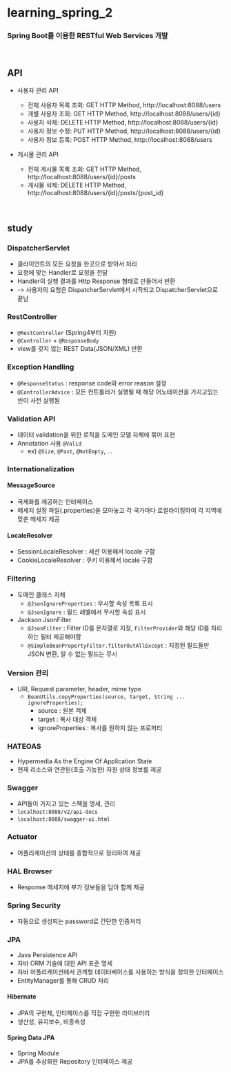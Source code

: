 # learning_spring_2
### Spring Boot를 이용한 RESTful Web Services 개발

<br/>

## API
* 사용자 관리 API
    * 전체 사용자 목록 조회: GET HTTP Method, http://localhost:8088/users
    * 개별 사용자 조회: GET HTTP Method, http://localhost:8088/users/{id}
    * 사용자 삭제: DELETE HTTP Method, http://localhost:8088/users/{id}
    * 사용자 정보 수정: PUT HTTP Method, http://localhost:8088/users/{id}
    * 사용자 정보 등록: POST HTTP Method, http://localhost:8088/users

* 게시물 관리 API
    * 전체 게시물 목록 조회: GET HTTP Method, http://localhost:8088/users/{id}/posts
    * 게시물 삭제: DELETE HTTP Method, http://localhost:8088/users/{id}/posts/{post_id}
  
<br/>

## study
### DispatcherServlet
* 클라이언트의 모든 요청을 한곳으로 받아서 처리
* 요청에 맞는 Handler로 요청을 전달
* Handler의 실행 결과를 Http Response 형태로 만들어서 반환
* -> 사용자의 요청은 DispatcherServlet에서 시작되고 DispatcherServlet으로 끝남

### RestController
* `@RestController` (Spring4부터 지원)
* `@Controller` + `@ResponseBody`
* view를 갖지 않는 REST Data(JSON/XML) 반환

### Exception Handling
* `@ResponseStatus` : response code와 error reason 설정
* `@ControllerAdvice` : 모든 컨트롤러가 실행될 때 해당 어노테이션을 가지고있는 빈이 사전 실행됨

### Validation API
* 데이터 validation을 위한 로직을 도메인 모델 자체에 묶어 표현
* Annotation 사용 `@Valid`
  * ex) `@Size`, `@Past`, `@NotEmpty`, ...
  
### Internationalization
#### MessageSource
* 국제화를 제공하는 인터페이스
* 메세지 설정 파일(.properties)을 모아놓고 각 국가마다 로컬라이징하여 각 지역에 맞춘 메세지 제공
#### LocaleResolver
* SessionLocaleResolver : 세션 이용해서 locale 구함
* CookieLocaleResolver : 쿠키 이용해서 locale 구함


### Filtering
* 도메인 클래스 자체
  * `@JsonIgnoreProperties` : 무시할 속성 목록 표시
  * `@JsonIgnore` : 필드 레벨에서 무시할 속성 표시
* Jackson JsonFilter
  * `@JsonFilter` : Filter ID를 문자열로 지정, `FilterProvider`와 해당 ID를 처리하는 필터 제공해야함
  * `@SimpleBeanPropertyFilter.filterOutAllExcept` : 지정된 필드들만 JSON 변환, 알 수 없는 필드는 무시
  
### Version 관리
* URI, Request parameter, header, mime type
  * `BeanUtils.copyProperties(source, target, String ... ignoreProperties);`
    * source : 원본 객체
    * target : 복사 대상 객체
    * ignoreProperties : 복사를 원하지 않는 프로퍼티
  
### HATEOAS
* Hypermedia As the Engine Of Application State
* 현재 리소스와 연관된(호출 가능한) 자원 상태 정보를 제공

### Swagger
* API들이 가지고 있는 스펙을 명세, 관리
* `localhost:8088/v2/api-docs`
* `localhost:8088/swagger-ui.html`

### Actuator
* 어플리케이션의 상태를 종합적으로 정리하여 제공

### HAL Browser
* Response 메세지에 부가 정보들을 담아 함께 제공

### Spring Security
* 자동으로 생성되는 password로 간단한 인증처리

### JPA
* Java Persistence API
* 자바 ORM 기술에 대한 API 표준 명세
* 자바 어플리케이션에서 관계형 데이터베이스를 사용하는 방식을 정의한 인터페이스
* EntityManager를 통해 CRUD 처리

#### Hibernate
* JPA의 구현체, 인터페이스를 직접 구현한 라이브러리
* 생산성, 유지보수, 비종속성

#### Spring Data JPA
* Spring Module
* JPA를 추상화한 Repository 인터페이스 제공 

